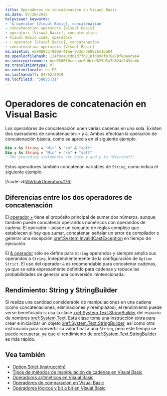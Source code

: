 ```yaml
---
title: Operadores de concatenación en Visual Basic
ms.date: 07/20/2015
helpviewer_keywords:
- '& operator [Visual Basic], concatenation'
- concatenation operators [Visual Basic]
- operators [Visual Basic], concatenation
- Visual Basic code, operators
- + operator [Visual Basic], concatenation
- concatenation operators [Visual Basic]
ms.assetid: e59908c3-89e0-41ae-933d-3e8826c16a04
ms.openlocfilehash: 124f0ca0cd01d7fd218fd89dfb78e70fe8aad9e4
ms.sourcegitcommit: bce0586f0cccaae6d6cbd625d5a7b824d1d3de4b
ms.translationtype: MT
ms.contentlocale: es-ES
ms.lasthandoff: 04/02/2019
ms.locfileid: "58835731"
---
```

# <a name="concatenation-operators-in-visual-basic"></a>Operadores de concatenación en Visual Basic
Los operadores de concatenación unen varias cadenas en una sola. Existen dos operadores de concatenación: `+` y `&`. Ambos efectúan la operación de concatenación básica, como se aprecia en el siguiente ejemplo.  
  
```vb
Dim x As String = "Mic" & "ro" & "soft" 
Dim y As String = "Mic" + "ro" + "soft" 
' The preceding statements set both x and y to "Microsoft".
```  
  
 Estos operadores también concatenan variables de `String`, como indica el siguiente ejemplo.  
  
 [!code-vb[VbVbalrOperators#76](~/samples/snippets/visualbasic/VS_Snippets_VBCSharp/VbVbalrOperators/VB/Class1.vb#76)]  
  
## <a name="differences-between-the-two-concatenation-operators"></a>Diferencias entre los dos operadores de concatenación  
 El [operador +](../../../../visual-basic/language-reference/operators/addition-operator.md) tiene el propósito principal de sumar dos números. aunque también puede concatenar operandos numéricos con operandos de cadena. El operador `+` posee un conjunto de reglas complejo que establecen si hay que sumar, concatenar, señalar un error de compilador o generar una excepción <xref:System.InvalidCastException> en tiempo de ejecución.  
  
 El [& operador](../../../../visual-basic/language-reference/operators/concatenation-operator.md) sólo se define para `String` operandos y siempre amplía sus operandos a `String`, independientemente de la configuración de `Option Strict`. El uso del operador `&` es recomendable para concatenar cadenas, ya que se está expresamente definido para cadenas y reduce las probabilidades de generar una conversión inintencionada.  
  
## <a name="performance-string-and-stringbuilder"></a>Rendimiento: String y StringBuilder  
 Si realiza una cantidad considerable de manipulaciones en una cadena (como concatenaciones, eliminaciones y reemplazos), el rendimiento puede verse beneficiado si usa la clase <xref:System.Text.StringBuilder> del espacio de nombres <xref:System.Text>. Esta clase toma una instrucción extra para crear e inicializar un objeto <xref:System.Text.StringBuilder>, así como otra instrucción para convertir su valor final a una `String`, pero este tiempo se puede recuperar, ya que el rendimiento de <xref:System.Text.StringBuilder> es más rápido.  
  
## <a name="see-also"></a>Vea también

- [Option Strict (instrucción)](../../../../visual-basic/language-reference/statements/option-strict-statement.md)
- [Tipos de métodos de manipulación de cadenas en Visual Basic](../../../../visual-basic/programming-guide/language-features/strings/types-of-string-manipulation-methods.md)
- [Operadores aritméticos en Visual Basic](../../../../visual-basic/programming-guide/language-features/operators-and-expressions/arithmetic-operators.md)
- [Operadores de comparación en Visual Basic](../../../../visual-basic/programming-guide/language-features/operators-and-expressions/comparison-operators.md)
- [Operadores lógicos y bit a bit en Visual Basic](../../../../visual-basic/programming-guide/language-features/operators-and-expressions/logical-and-bitwise-operators.md)
